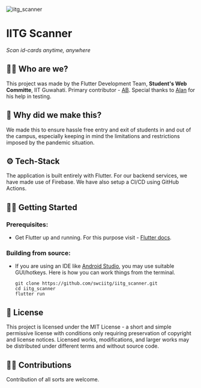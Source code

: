 ![iitg_scanner](https://socialify.git.ci/swciitg/iitg_scanner/image?description=1&font=Inter&forks=1&language=1&logo=https%3A%2F%2Fi.ibb.co%2F3kg54TJ%2Fcard.png&owner=1&pattern=Floating%20Cogs&stargazers=1&theme=Light)
# IITG Scanner
_Scan id-cards anytime, anywhere_

## 🙋‍♂️ Who are we?
This project was made by the Flutter Development Team, **Student's Web Committe**, IIT Guwahati. Primary contributor - [AB](https://github.com/Imperial-lord). Special thanks to [Alan](https://github.com/Alan451) for his help in testing.

## 🤔 Why did we make this?
We made this to ensure hassle free entry and exit of students in and out of the campus, especially keeping in mind the limitations and restrictions imposed by the pandemic situation.

## ⚙️ Tech-Stack
The application is built entirely with Flutter. For our backend services, we have made use of Firebase. We have also setup a CI/CD using GitHub Actions.

## 🏃🏻 Getting Started
### Prerequisites:
* Get Flutter up and running. For this purpose visit - [Flutter docs](https://flutter.dev/docs/get-started/install).

### Building from source:
* If you are using an IDE like [Android Studio](https://developer.android.com/studio), you may use suitable GUI/hotkeys. Here is how you can work things from the terminal.
    ```
    git clone https://github.com/swciitg/iitg_scanner.git
    cd iitg_scanner
    flutter run
    ```

## 📜 License
This project is licensed under the MIT License - a short and simple permissive license with conditions only requiring preservation of copyright and license notices. Licensed works, modifications, and larger works may be distributed under different terms and without source code.

## 🤝🏻 Contributions
Contribution of all sorts are welcome.